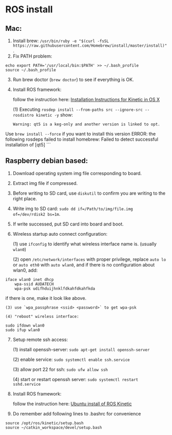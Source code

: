 # ROS install
## Mac:
1. Install brew: `/usr/bin/ruby -e "$(curl -fsSL https://raw.githubusercontent.com/Homebrew/install/master/install)"`.
2. Fix PATH problem:
```
echo export PATH='/usr/local/bin:$PATH' >> ~/.bash_profile
source ~/.bash_profile
```
3. Run brew doctor (`brew doctor`) to see if everything is OK.
4. Install ROS framework:

    follow the instruction here: [Installation Instructions for Kinetic in OS X](http://wiki.ros.org/kinetic/Installation/OSX/Homebrew/Source)
    
	(1) Executing `rosdep install --from-paths src --ignore-src --rosdistro kinetic -y` show:
	```
	Warning: qt5 is a keg-only and another version is linked to opt.
Use `brew install --force` if you want to install this version
ERROR: the following rosdeps failed to install
  homebrew: Failed to detect successful installation of [qt5]
	```
	


## Raspberry debian based:
1. Download operating system img file corresponding to board.
2. Extract img file if compressed.
3. Before writing to SD card, use `diskutil` to confirm you are writing to the right place.
4. Write img to SD card: `sudo dd if=/Path/to/img/file.img of=/dev/rdisk2 bs=1m`. 
5. If write successed, put SD card into board and boot.
6. Wireless startup auto connect configuration:

    (1) use `ifconfig` to identify what wireless interface name is. (usually `wlan0`)

    (2) open `/etc/network/interfaces` with proper privilege, replace `auto lo` or `auto eth0` with `auto wlan0`, and if there is no configuration about wlan0, add:
```
iface wlan0 inet dhcp
	wpa-ssid AUDATECH
	wpa-psk udifhduijhnklfdkahfdkahfkda
```
if there is one, make it look like above.

    (3) use `wpa_passphrase <ssid> <password>` to get wpa-psk

    (4) "reboot" wireless interface:
```
sudo ifdown wlan0
sudo ifup wlan0
```

7. Setup remote ssh access:

    (1) install openssh-server: `sudo apt-get install openssh-server`
    
    (2) enable service: `sudo systemctl enable ssh.service`
    
    (3) allow port 22 for ssh: `sudo ufw allow ssh`
    
    (4) start or restart openssh server: `sudo systemctl restart sshd.service`
    
8. Install ROS framework:

    follow the instruction here: [Ubuntu install of ROS Kinetic](http://wiki.ros.org/kinetic/Installation/Ubuntu)

9. Do remember add following lines to .bashrc for convenience

```
source /opt/ros/kinetic/setup.bash
source ~/catkin_workspace/devel/setup.bash
```
